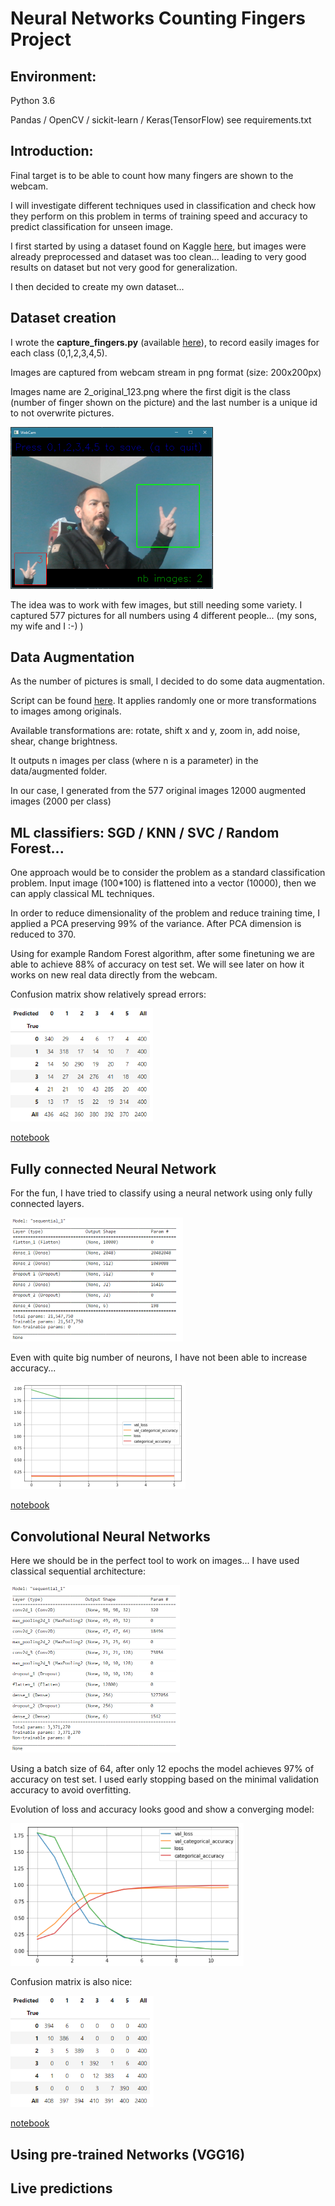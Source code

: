 # Neural Networks Counting Fingers Project

## Environment:

Python 3.6

Pandas / OpenCV / sickit-learn / Keras(TensorFlow) see requirements.txt

## Introduction:

Final target is to be able to count how many fingers are shown to the webcam. 

I will investigate different techniques used in classification and check how they perform on this problem in terms of training speed and accuracy to predict classification for unseen image.

I first started by using a dataset found on Kaggle [here](https://www.kaggle.com/koryakinp/fingers), but images were already preprocessed and dataset was too clean... leading to very good results on dataset but not very good for generalization.

I then decided to create my own dataset...

## Dataset creation

I wrote the **capture_fingers.py** (available [here](create_dataset/capture_fingers.py)), to record easily images for each class (0,1,2,3,4,5).

Images are captured from webcam stream in png format (size: 200x200px)

Images name are 2_original_123.png where the first digit is the class (number of finger shown on the picture) and the last number is a unique id to not overwrite pictures.

<img src="capture_images.png" alt="capture_images" style="zoom:50%;" />

The idea was to work with few images, but still needing some variety. I captured 577 pictures for all numbers using 4 different people... (my sons, my wife and I :-) )

## Data Augmentation

As the number of pictures is small, I decided to do some data augmentation.

Script can be found [here](create_dataset/augment_dataset.py). It applies randomly one or more transformations to images among originals.

Available transformations are: rotate, shift x and y, zoom in, add noise, shear, change brightness.

It outputs n images per class (where n is a parameter) in the data/augmented folder.

In our case, I generated from the 577 original images 12000 augmented images (2000 per class)

## ML classifiers: SGD / KNN / SVC / Random Forest...

One approach would be to consider the problem as a standard classification problem. Input image (100*100) is flattened into a vector (10000), then we can apply classical ML techniques.

In order to reduce dimensionality of the problem and reduce training time, I applied a PCA preserving 99% of the variance. After PCA dimension is reduced to 370. 

Using for example Random Forest algorithm, after some finetuning we are able to achieve 88% of accuracy on test set. We will see later on how it works on new real data directly from the webcam.

Confusion matrix show relatively spread errors:

<img src="ml_confusion_matr.png" alt="ml_confusion_matr" style="zoom:67%;" />

[notebook](training/ml_classifier_training.ipynb)

## Fully connected Neural Network

For the fun, I have tried to classify using a neural network using only fully connected layers.

<img src="fc_model.png" alt="fc_model" style="zoom: 50%;" />

Even with quite big number of neurons, I have not been able to increase accuracy...

<img src="fc_loss_accuracy.png" alt="fc_loss_accuracy" style="zoom:50%;" />

[notebook](training/fc_training.ipynb)

## Convolutional Neural Networks

Here we should be in the perfect tool to work on images... I have used classical sequential architecture:

<img src="cnn_model.png" alt="cnn_model" style="zoom:50%;" />

Using a batch size of 64, after only 12 epochs the model achieves 97% of accuracy on test set. I used early stopping based on the minimal validation accuracy to avoid overfitting.

Evolution of loss and accuracy looks good and show a converging model:

<img src="cnn_loss_accuracy.png" alt="cnn_loss_accuracy" style="zoom:67%;" />

Confusion matrix is also nice:

<img src="cnn_confusion_matr.png" alt="cnn_confusion_matr" style="zoom:67%;" />

[notebook](training/cnn_training.ipynb)

## Using pre-trained Networks (VGG16)





## Live predictions